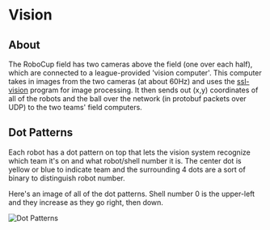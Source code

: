 
# Vision

## About

The RoboCup field has two cameras above the field (one over each half), which are connected to a league-provided 'vision computer'.  This computer takes in images from the two cameras (at about 60Hz) and uses the [ssl-vision](https://code.google.com/p/ssl-vision/) program for image processing.  It then sends out (x,y) coordinates of all of the robots and the ball over the network (in protobuf packets over UDP) to the two teams' field computers.


## Dot Patterns

Each robot has a dot pattern on top that lets the vision system recognize which team it's on and what robot/shell number it is.  The center dot is yellow or blue to indicate team and the surrounding 4 dots are a sort of binary to distinguish robot number.

Here's an image of all of the dot patterns.  Shell number 0 is the upper-left and they increase as they go right, then down.

![Dot Patterns](dot_patterns.png)

